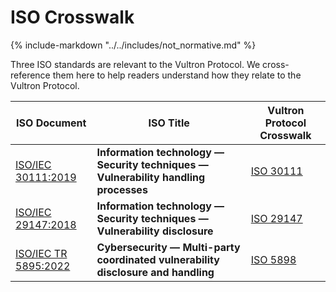 # ISO Crosswalk

{% include-markdown "../../includes/not_normative.md" %}

Three ISO standards are relevant to the Vultron Protocol.
We cross-reference them here to help readers understand how they relate to the Vultron Protocol.

| ISO Document | ISO Title | Vultron Protocol Crosswalk              |
| --- | --- |--------------------------------|
| [ISO/IEC 30111:2019](https://www.iso.org/standard/69725.html) | **Information technology — Security techniques — Vulnerability handling processes** | [ISO 30111](iso_30111_2019.md) |
| [ISO/IEC 29147:2018](https://www.iso.org/standard/72311.html) | **Information technology — Security techniques — Vulnerability disclosure** | [ISO 29147](iso_29147_2018.md) |
| [ISO/IEC TR 5895:2022](https://www.iso.org/standard/81807.html) | **Cybersecurity — Multi-party coordinated vulnerability disclosure and handling** | [ISO 5898](iso_5895_2022.md)   |
